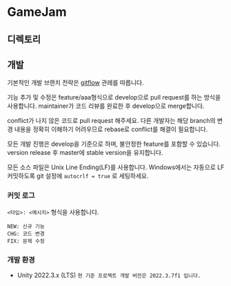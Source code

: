 # GameJam

## 디렉토리

## 개발
기본적인 개발 브랜치 전략은 [gitflow](http://jeffkreeftmeijer.com/2010/why-arent-you-using-git-flow/) 관례를 따릅니다.

기능 추가 및 수정은 feature/aaa형식으로 develop으로 pull request를 하는 방식을 사용합니다. maintainer가 코드 리뷰를 완료한 후 develop으로 merge합니다.

conflict가 나지 않은 코드로 pull request 해주세요. 다른 개발자는 해당 branch의 변경 내용을 정확히 이해하기 어려우므로 rebase로 conflict를 해결이 필요합니다.

모든 개발 진행은 develop을 기준으로 하며, 불안정한 feature를 포함할 수 있습니다. version release 후 master에 stable version을 유지합니다.

모든 소스 파일은 Unix Line Ending(LF)를 사용합니다. Windows에서는 자동으로 LF 커밋하도록 git 설정에 `autocrlf = true` 로 세팅하세요.

### 커밋 로그
`<타입>: <메시지>` 형식을 사용합니다.
```
NEW: 신규 기능
CHG: 코드 변경
FIX: 문제 수정
```

### 개발 환경
- Unity 2022.3.x (LTS) `현 기준 프로젝트 개발 버전은 2022.3.7f1 입니다.`
